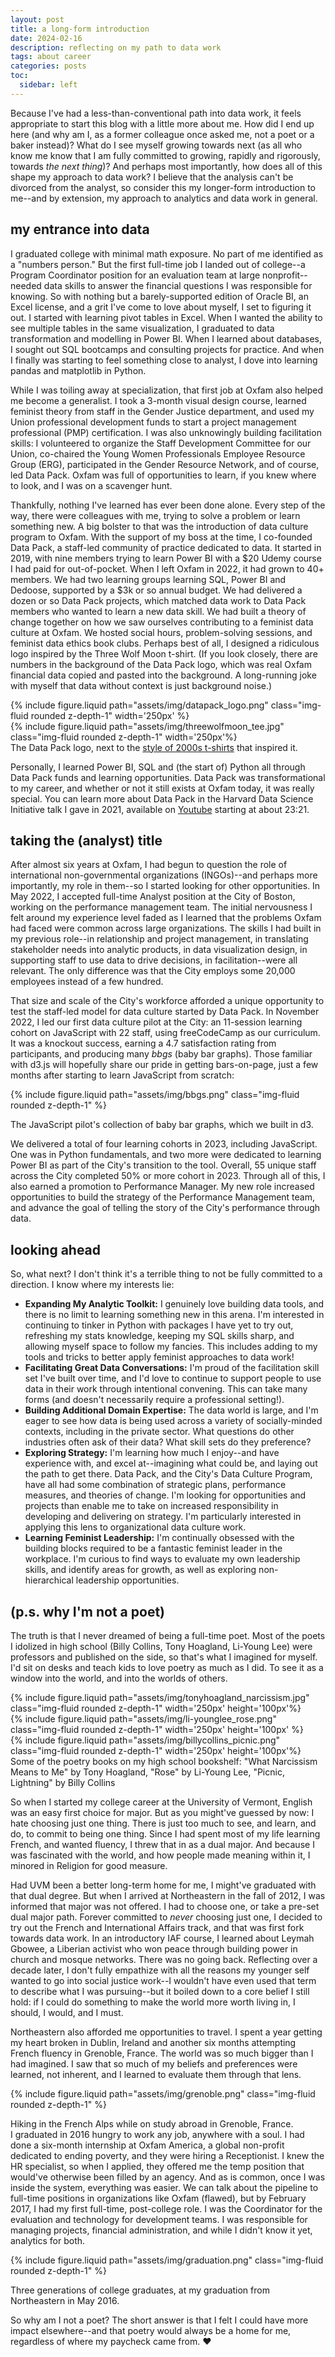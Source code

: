 ```yaml
---
layout: post
title: a long-form introduction
date: 2024-02-16
description: reflecting on my path to data work
tags: about career
categories: posts
toc:
  sidebar: left
---
```


Because I've had a less-than-conventional path into data work, it feels appropriate to start this blog with a little more about me. How did I end up here (and why am I, as a former colleague once asked me, not a poet or a baker instead)? What do I see myself growing towards next (as all who know me know that I am fully committed to growing, rapidly and rigorously, towards _the next thing_)? And perhaps most importantly, how does all of this shape my approach to data work? I believe that the analysis can't be divorced from the analyst, so consider this my longer-form introduction to me--and by extension, my approach to analytics and data work in general.

## my entrance into data

I graduated college with minimal math exposure. No part of me identified as a "numbers person." But the first full-time job I landed out of college--a Program Coordinator position for an evaluation team at large nonprofit--needed data skills to answer the financial questions I was responsible for knowing. So with nothing but a barely-supported edition of Oracle BI, an Excel license, and a grit I've come to love about myself, I set to figuring it out. I started with learning pivot tables in Excel. When I wanted the ability to see multiple tables in the same visualization, I graduated to data transformation and modelling in Power BI. When I learned about databases, I sought out SQL bootcamps and consulting projects for practice. And when I finally was starting to feel something close to analyst, I dove into learning pandas and matplotlib in Python.

While I was toiling away at specialization, that first job at Oxfam also helped me become a generalist. I took a 3-month visual design course, learned feminist theory from staff in the Gender Justice department, and used my Union professional development funds to start a project management professional (PMP) certification. I was also unknowingly building facilitation skills: I volunteered to organize the Staff Development Committee for our Union, co-chaired the Young Women Professionals Employee Resource Group (ERG), participated in the Gender Resource Network, and of course, led Data Pack. Oxfam was full of opportunities to learn, if you knew where to look, and I was on a scavenger hunt.

Thankfully, nothing I've learned has ever been done alone. Every step of the way, there were colleagues with me, trying to solve a problem or learn something new. A big bolster to that was the introduction of data culture program to Oxfam. With the support of my boss at the time, I co-founded Data Pack, a staff-led community of practice dedicated to data. It started in 2019, with nine members trying to learn Power BI with a $20 Udemy course I had paid for out-of-pocket. When I left Oxfam in 2022, it had grown to 40+ members. We had two learning groups learning SQL, Power BI and Dedoose, supported by a $3k or so annual budget. We had delivered a dozen or so Data Pack projects, which matched data work to Data Pack members who wanted to learn a new data skill. We had built a theory of change together on how we saw ourselves contributing to a feminist data culture at Oxfam. We hosted social hours, problem-solving sessions, and feminist data ethics book clubs. Perhaps best of all, I designed a ridiculous logo inspired by the Three Wolf Moon t-shirt. (If you look closely, there are numbers in the background of the Data Pack logo, which was real Oxfam financial data copied and pasted into the background. A long-running joke with myself that data without context is just background noise.)

<div class="row mt-3">
    <div class="col-sm mt-3 mt-md-0">
        {% include figure.liquid path="assets/img/datapack_logo.png" class="img-fluid rounded z-depth-1" width='250px' %}
    </div>
    <div class="col-sm mt-3 mt-md-0">
        {% include figure.liquid path="assets/img/threewolfmoon_tee.jpg" class="img-fluid rounded z-depth-1" width='250px'%}
    </div>
</div>

<div class="caption">
    The Data Pack logo, next to the <a href="https://www.bewild.com/products/three-wolf-moon-mens-big-face-t-shirt">style of 2000s t-shirts</a> that inspired it.

</div>

Personally, I learned Power BI, SQL and (the start of) Python all through Data Pack funds and learning opportunities. Data Pack was transformational to my career, and whether or not it still exists at Oxfam today, it was really special. You can learn more about Data Pack in the Harvard Data Science Initiative talk I gave in 2021, available on [Youtube](https://www.youtube.com/watch?v=4O_DIl0fJzU) starting at about 23:21.

## taking the (analyst) title

After almost six years at Oxfam, I had begun to question the role of international non-governmental organizations (INGOs)--and perhaps more importantly, my role in them--so I started looking for other opportunities. In May 2022, I accepted full-time Analyst position at the City of Boston, working on the performance management team. The initial nervousness I felt around my experience level faded as I learned that the problems Oxfam had faced were common across large organizations. The skills I had built in my previous role--in relationship and project management, in translating stakeholder needs into analytic products, in data visualization design, in supporting staff to use data to drive decisions, in facilitation--were all relevant. The only difference was that the City employs some 20,000 employees instead of a few hundred.

That size and scale of the City's workforce afforded a unique opportunity to test the staff-led model for data culture started by Data Pack. In November 2022, I led our first data culture pilot at the City: an 11-session learning cohort on JavaScript with 22 staff, using freeCodeCamp as our curriculum. It was a knockout success, earning a 4.7 satisfaction rating from participants, and producing many _bbgs_ (baby bar graphs). Those familiar with d3.js will hopefully share our pride in getting bars-on-page, just a few months after starting to learn JavaScript from scratch:

{% include figure.liquid path="assets/img/bbgs.png" class="img-fluid rounded z-depth-1" %}

<div class="caption">
    The JavaScript pilot's collection of baby bar graphs, which we built in d3. 

</div>

We delivered a total of four learning cohorts in 2023, including JavaScript. One was in Python fundamentals, and two more were dedicated to learning Power BI as part of the City's transition to the tool. Overall, 55 unique staff across the City completed 50% or more cohort in 2023. Through all of this, I also earned a promotion to Performance Manager. My new role increased opportunities to build the strategy of the Performance Management team, and advance the goal of telling the story of the City's performance through data.

## looking ahead

So, what next? I don't think it's a terrible thing to not be fully committed to a direction. I know where my interests lie:

- **Expanding My Analytic Toolkit:** I genuinely love building data tools, and there is no limit to learning something new in this arena. I'm interested in continuing to tinker in Python with packages I have yet to try out, refreshing my stats knowledge, keeping my SQL skills sharp, and allowing myself space to follow my fancies. This includes adding to my tools and tricks to better apply feminist approaches to data work!
- **Facilitating Great Data Conversations:** I'm proud of the facilitation skill set I've built over time, and I'd love to continue to support people to use data in their work through intentional convening. This can take many forms (and doesn't necessarily require a professional setting!).
- **Building Additional Domain Expertise:** The data world is large, and I'm eager to see how data is being used across a variety of socially-minded contexts, including in the private sector. What questions do other industries often ask of their data? What skill sets do they preference?
- **Exploring Strategy:** I'm learning how much I enjoy--and have experience with, and excel at--imagining what could be, and laying out the path to get there. Data Pack, and the City's Data Culture Program, have all had some combination of strategic plans, performance measures, and theories of change. I'm looking for opportunities and projects than enable me to take on increased responsibility in developing and delivering on strategy. I'm particularly interested in applying this lens to organizational data culture work.
- **Learning Feminist Leadership:** I'm continually obsessed with the building blocks required to be a fantastic feminist leader in the workplace. I'm curious to find ways to evaluate my own leadership skills, and identify areas for growth, as well as exploring non-hierarchical leadership opportunities.


## (p.s. why I'm not a poet)
The truth is that I never dreamed of being a full-time poet. Most of the poets I idolized in high school (Billy Collins, Tony Hoagland, Li-Young Lee) were professors and published on the side, so that's what I imagined for myself. I'd sit on desks and teach kids to love poetry as much as I did. To see it as a window into the world, and into the worlds of others.


<div class="row mt-3">
    <div class="col-sm mt-3 mt-md-0">
        {% include figure.liquid path="assets/img/tonyhoagland_narcissism.jpg" class="img-fluid rounded z-depth-1" width='250px' height='100px'%}
    </div>
    <div class="col-sm mt-3 mt-md-0">
        {% include figure.liquid path="assets/img/li-younglee_rose.png" class="img-fluid rounded z-depth-1" width='250px' height='100px' %}
    </div>
    <div class="col-sm mt-3 mt-md-0">
        {% include figure.liquid path="assets/img/billycollins_picnic.png" class="img-fluid rounded z-depth-1" width='250px' height='100px'%}
    </div>
</div>
<div class="caption">
    Some of the poetry books on my high school bookshelf:
    "What Narcissism Means to Me" by Tony Hoagland, "Rose" by Li-Young Lee, "Picnic, Lightning" by Billy Collins

</div>

So when I started my college career at the University of Vermont, English was an easy first choice for major. But as you might've guessed by now: I hate choosing just one thing. There is just too much to see, and learn, and do, to commit to being one thing. Since I had spent most of my life learning French, and wanted fluency, I threw that in as a dual major. And because I was fascinated with the world, and how people made meaning within it, I minored in Religion for good measure.

Had UVM been a better long-term home for me, I might've graduated with that dual degree. But when I arrived at Northeastern in the fall of 2012, I was informed that major was not offered. I had to choose one, or take a pre-set dual major path. Forever committed to *never* choosing just one, I decided to try out the French and International Affairs track, and that was first fork towards data work. In an introductory IAF course, I learned about Leymah Gbowee, a Liberian activist who won peace through building power in church and mosque networks. There was no going back. Reflecting over a decade later, I don't fully empathize with all the reasons my younger self wanted to go into social justice work--I wouldn't have even used that term to describe what I was pursuing--but it boiled down to a core belief I still hold: if I could do something to make the world more worth living in, I should, I would, and I must.

Northeastern also afforded me opportunities to travel. I spent a year getting my heart broken in Dublin, Ireland and another six months attempting French fluency in Grenoble, France. The world was so much bigger than I had imagined. I saw that so much of my beliefs and preferences were learned, not inherent, and I learned to evaluate them through that lens.

{% include figure.liquid path="assets/img/grenoble.png" class="img-fluid rounded z-depth-1" %}
<div class="caption">
    Hiking in the French Alps while on study abroad in Grenoble, France.
</div>
I graduated in 2016 hungry to work any job, anywhere with a soul. I had done a six-month internship at Oxfam America, a global non-profit dedicated to ending poverty, and they were hiring a Receptionist. I knew the HR specialist, so when I applied, they offered me the temp position that would've otherwise been filled by an agency. And as is common, once I was inside the system, everything was easier. We can talk about the pipeline to full-time positions in organizations like Oxfam (flawed), but by February 2017, I had my first full-time, post-college role. I was the Coordinator for the evaluation and technology for development teams. I was responsible for managing projects, financial administration, and while I didn't know it yet, analytics for both.

{% include figure.liquid path="assets/img/graduation.png" class="img-fluid rounded z-depth-1" %}
<div class="caption">
    Three generations of college graduates, at my graduation from Northeastern in May 2016.
    
</div>

So why am I not a poet? The short answer is that I felt I could have more impact elsewhere--and that poetry would always be a home for me, regardless of where my paycheck came from. :heart:

